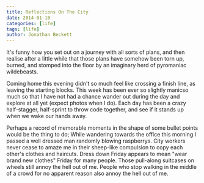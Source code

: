 ```yaml
---
title: Reflections On The City
date: 2014-01-10
categories: [life]
tags: [life]
author: Jonathan Beckett
---
```


It's funny how you set out on a journey with all sorts of plans, and then realise after a little while that those plans have somehow been torn up, burned, and stomped into the floor by an imaginary herd of pyromaniac wildebeasts.

Coming home this evening didn't so much feel like crossing a finish line, as leaving the starting blocks. This week has been ever so slightly manicso much so that I have not had a chance wander out during the day and explore at all yet (expect photos when I do). Each day has been a crazy half-stagger, half-sprint to throw code together, and see if it stands up when we wake our hands away.

Perhaps a record of memorable moments in the shape of some bullet points would be the thing to do; While wandering towards the office this morning I passed a well dressed man randomly blowing raspberrys. City workers never cease to amaze me in their sheep-like compulsion to copy each other's clothes and haircuts. Dress down Friday appears to mean "wear brand new clothes" Friday for many people. Those pull-along suitcases on wheels still annoy the hell out of me. People who stop walking in the middle of a crowd for no apparent reason also annoy the hell out of me.